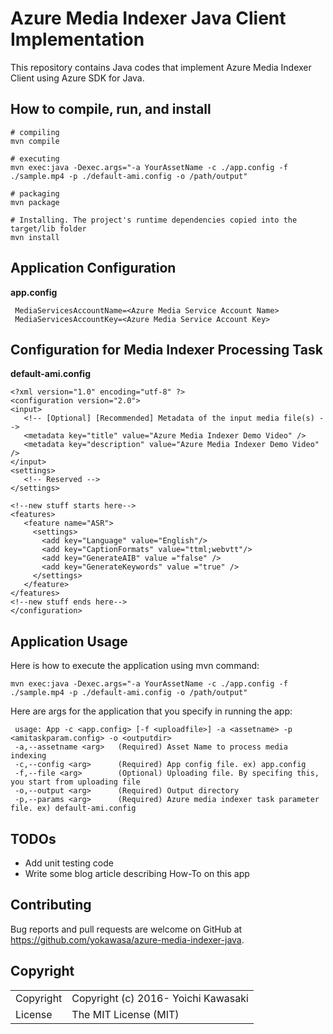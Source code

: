 # Azure Media Indexer Java Client Implementation

This repository contains Java codes that implement Azure Media Indexer Client using Azure SDK for Java.

## How to compile, run, and install

    # compiling
    mvn compile
    
    # executing
    mvn exec:java -Dexec.args="-a YourAssetName -c ./app.config -f ./sample.mp4 -p ./default-ami.config -o /path/output"
    
    # packaging
    mvn package
    
    # Installing. The project's runtime dependencies copied into the target/lib folder
    mvn install

## Application Configuration
**app.config**

     MediaServicesAccountName=<Azure Media Service Account Name>
     MediaServicesAccountKey=<Azure Media Service Account Key>

## Configuration for Media Indexer Processing Task
**default-ami.config**

    <?xml version="1.0" encoding="utf-8" ?>
    <configuration version="2.0">
    <input>
       <!-- [Optional] [Recommended] Metadata of the input media file(s) -->
       <metadata key="title" value="Azure Media Indexer Demo Video" />
       <metadata key="description" value="Azure Media Indexer Demo Video" />
    </input>
    <settings>
       <!-- Reserved -->
    </settings>
      
    <!--new stuff starts here-->
    <features>
       <feature name="ASR">
         <settings>
           <add key="Language" value="English"/>
           <add key="CaptionFormats" value="ttml;webvtt"/>
           <add key="GenerateAIB" value ="false" />
           <add key="GenerateKeywords" value ="true" />
         </settings>
       </feature>
    </features>
    <!--new stuff ends here-->
    </configuration>

## Application Usage 
Here is how to execute the application using mvn command:

    mvn exec:java -Dexec.args="-a YourAssetName -c ./app.config -f ./sample.mp4 -p ./default-ami.config -o /path/output"

Here are args for the application that you specify in running the app:

     usage: App -c <app.config> [-f <uploadfile>] -a <assetname> -p <amitaskparam.config> -o <outputdir>
     -a,--assetname <arg>   (Required) Asset Name to process media indexing
     -c,--config <arg>      (Required) App config file. ex) app.config
     -f,--file <arg>        (Optional) Uploading file. By specifing this, you start from uploading file
     -o,--output <arg>      (Required) Output directory
     -p,--params <arg>      (Required) Azure media indexer task parameter file. ex) default-ami.config

## TODOs
 * Add unit testing code
 * Write some blog article describing How-To on this app

## Contributing

Bug reports and pull requests are welcome on GitHub at https://github.com/yokawasa/azure-media-indexer-java.

## Copyright

<table>
  <tr>
    <td>Copyright</td><td>Copyright (c) 2016- Yoichi Kawasaki</td>
  </tr>
  <tr>
    <td>License</td><td>The MIT License (MIT)</td>
  </tr>
</table>


